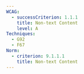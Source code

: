 ```yaml
---
WCAG:
  - successCriterion: 1.1.1
    title: Non-text Content
    level: A
Techniques:
  - G92
  - F67
Norm:
  - criterion: 9.1.1.1
    title: Non-text Content
---
```

